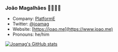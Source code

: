 ### João Magalhães 👨‍💻🇵🇹

* Company: [PlatformE](https://github.com/ripe-tech)
* Twitter: [@joamag](https://twitter.com/joamag)
* Website: [https://joao.me](https://www.joao.me)
* Pronouns: he/him

[![Joamag's GitHub stats](https://github-readme-stats.vercel.app/api?username=joamag)](https://github.com/anuraghazra/github-readme-stats)
